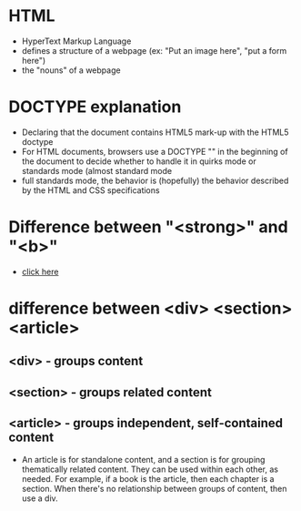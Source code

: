 # HTML
- HyperText Markup Language
- defines a structure of a webpage (ex: "Put an image here", "put a form here")
- the "nouns" of a webpage
 
# DOCTYPE explanation
- Declaring that the document contains HTML5 mark-up with the HTML5 doctype
- For HTML documents, browsers use a DOCTYPE "<!DOCTYPE html>" in the beginning of the document to decide whether to handle it in quirks mode or standards mode (almost standard mode 
- full standards mode, the behavior is (hopefully) the behavior described by the HTML and CSS specifications

# Difference between "\<strong\>" and "\<b\>"
- [click here](https://web.archive.org/web/20091124170143/http://lists.evolt.org/archive/Week-of-Mon-20010521/032901.html)

# difference between \<div\> \<section\> \<article\>
## \<div\> - groups content
## \<section\> - groups related content
## \<article\> - groups independent, self-contained content
-  An article is for standalone content, and a section is for grouping thematically related content. They can be used within each other, as needed. For example, if a book is the article, then each chapter is a section. When there's no relationship between groups of content, then use a div.